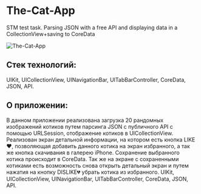 # The-Cat-App
STM test task. Parsing JSON with a free API and displaying data in a СollectionView+saving to CoreData

![The-Cat-App](https://s602man.storage.yandex.net/rdisk/b8bfbe06ff311333d427d212733cfc62d4b928728863ef4909ca484266fb7719/61906726/ZWuXrqMmI6-CibBJmlPSj2Ji3nHJcHchd61nmzeJ2YMe6cOBRczLn5CBZJ9GimPOSlXhG27aokLgs_XUOKSapw==?uid=105235451&filename=TheCatApp.png&disposition=inline&hash=&limit=0&content_type=image%2Fpng&owner_uid=105235451&fsize=2343163&hid=925ef5d07183d5278f999daae7e8121a&media_type=image&tknv=v2&etag=7ae6f21603b59db89e29228b65577383&rtoken=OvTTa7cWGJBL&force_default=yes&ycrid=na-b10d640bb450a3c38c138dfd9e8aea3d-downloader3f&ts=5d0b5a9eb9580&s=b750aaaef1f7f79b292430c475da1f54f434d26f0d2d0ea5e2ae7b4a102f96a1&pb=U2FsdGVkX18fL0VJAd5yZ-HmCpLp7zwltlHkQ2OtwJpCh9vsDa3dq1Cwmq8UKmGIvcKhQ1PozdTsFOziBMrm63n7z1Y6IMutNe-_Fl3Vgew "The-Cat-App")

## Стек технологий: 
UIKit, UICollectionView, UINavigationBar, UITabBarController, CoreData, JSON, API.
## О приложении:
В данном приложении реализована загрузка 20 рандомных изображений котиков путем парсинга JSON с публичного API с помощью URLSession, отображение котиков в UICollectionView.
Реализован экран детальной информации, на котором есть кнопка LIKE❤️, позволяющая добавить данного котика на экран избранного, а так же кнопка скачивания в галерею iPhone.
Сохранение выбранного котика происходит в CoreData. Так же на экране с сохраненными котиками есть возможность снова открыть детальный экран и путем нажатия на кнопку DISLIKE💔 убрать котика из избранного.
UIKit, UICollectionView, UINavigationBar, UITabBarController, CoreData, JSON, API.
